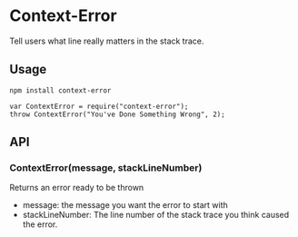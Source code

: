 # Context-Error

Tell users what line really matters in the stack trace.

## Usage

`npm install context-error`

```
var ContextError = require("context-error");
throw ContextError("You've Done Something Wrong", 2);
```

## API

### ContextError(message, stackLineNumber)

Returns an error ready to be thrown

* message: the message you want the error to start with
* stackLineNumber: The line number of the stack trace you think caused the error.